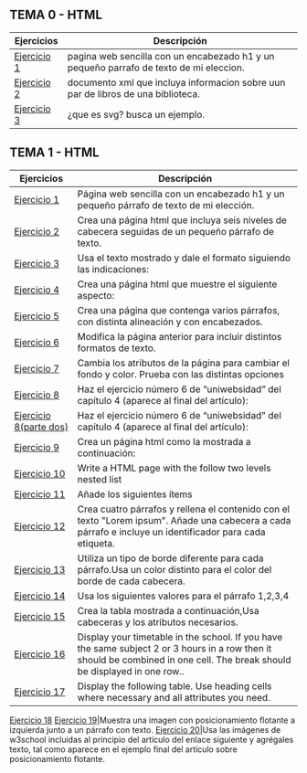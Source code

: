 
## TEMA 0 - HTML
Ejercicios | Descripción
-----------|------------
[Ejercicio 1](tema0/top5.html)|pagina web sencilla con un encabezado h1 y un pequeño parrafo de texto de mi eleccion.
[Ejercicio 2](tema0/parlibros.html)|documento xml que incluya informacion sobre uun par de libros de una biblioteca.
[Ejercicio 3](tema0/Svg.html)|¿que es svg? busca un ejemplo.
## TEMA 1 - HTML
Ejercicios | Descripción
-----------|------------
[Ejercicio 1](tema1/ejerci1.html)|Página web sencilla con un encabezado h1 y un pequeño párrafo de texto de mi elección.      
[Ejercicio 2](tema1/cabecera.html)|Crea una página html que incluya seis niveles de cabecera seguidas de un pequeño párrafo de texto.
[Ejercicio 3](tema1/formato.html)|Usa el texto mostrado y dale el formato siguiendo las indicaciones:
[Ejercicio 4](tema1/Creapag.html)|Crea una página html que muestre el siguiente aspecto:
[Ejercicio 5](tema1/distintcabezados.html)|Crea una página que contenga varios párrafos, con distinta alineación y con encabezados.
[Ejercicio 6](tema1/distintformatos.html)|Modifica la página anterior para incluir distintos formatos de texto.
[Ejercicio 7](tema1/fondcolor.html)|Cambia los atributos de la página para cambiar el fondo y color. Prueba con las distintas opciones
[Ejercicio 8](tema1/pagprincipal.html)|Haz el ejercicio número 6 de “uniwebsidad” del capítulo 4 (aparece al final del artículo):
[Ejercicio 8(parte dos)](tema1/portafolio.html)|Haz el ejercicio número 6 de “uniwebsidad” del capítulo 4 (aparece al final del artículo):
[Ejercicio 9](tema1/enlaces.html)|Crea un página html como la mostrada a continuación:
[Ejercicio 10](tema1/listaañadida.html)|Write a HTML page with the follow two levels nested list 
[Ejercicio 11](tema1/Listas.html)|Añade los siguientes ítems
[Ejercicio 12](tema1/styles.html)|Crea cuatro párrafos y rellena el contenido con el texto "Lorem ipsum". Añade una cabecera a cada párrafo e incluye un identificador para cada etiqueta.
[Ejercicio 13](tema1/borders.html)|Utiliza un tipo de borde diferente para cada párrafo.Usa un color distinto para el color del borde de cada cabecera.
[Ejercicio 14](tema1/padding.html)|Usa los siguientes valores para el párrafo 1,2,3,4
[Ejercicio 15](tema1/Tablas.html)|Crea la tabla mostrada a continuación,Usa cabeceras y los atributos necesarios.
[Ejercicio 16](tema1/horario.html)|Display your  timetable in the school. If you have the same subject 2 or 3 hours in a row then it should be combined in one cell. The break should be displayed in one row..
[Ejercicio 17](tema1/tablasceldas.html)|Display the following table. Use heading cells where necessary and all attributes you need.
[Ejercicio 18](tema1/tablasceldas.html)
[Ejercicio 19](tema1/posicionflo.html)|Muestra una imagen con posicionamiento flotante a izquierda junto a un párrafo con texto.
[Ejercicio 20](tema1/imagew3s.html)|Usa las imágenes de w3school incluidas al principio del artículo del enlace siguiente y agrégales texto, tal como aparece en el ejemplo final del artículo sobre posicionamiento flotante.








